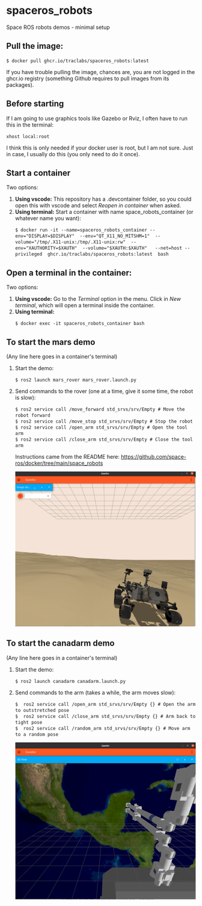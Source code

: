 # spaceros_robots
Space ROS robots demos - minimal setup


Pull the image:
---------------

```
$ docker pull ghcr.io/traclabs/spaceros_robots:latest
```
If you have trouble pulling the image, chances are, you are not logged in the ghcr.io registry (something Github requires to pull images from its packages). 

Before starting
----------------
If I am going to use graphics tools like Gazebo or Rviz, I often have to run this in the terminal:

```
xhost local:root
```
I think this is only needed if your docker user is root, but I am not sure. Just in case, I usually do this (you only need to do it once). 


Start a container
---------------------
Two options:

1. **Using vscode:** This repository has a .devcontainer folder, so you could open this with vscode and select *Reopen in container* when asked.
2. **Using terminal:** Start a container with name space_robots_container (or whatever name you want):
   ```
   $ docker run -it --name=spaceros_robots_container --env="DISPLAY=$DISPLAY"  --env="QT_X11_NO_MITSHM=1"  --volume="/tmp/.X11-unix:/tmp/.X11-unix:rw"  --env="XAUTHORITY=$XAUTH"  --volume="$XAUTH:$XAUTH"   --net=host --privileged  ghcr.io/traclabs/spaceros_robots:latest  bash
   ```

Open a terminal in the container:
------------------------------------
Two options:

1. **Using vscode:** Go to the *Terminal* option in the menu. Click in *New terminal*, which will open a terminal inside the container.
2. **Using terminal:**
   ```
   $ docker exec -it spaceros_robots_container bash
   ```

To start the mars demo
-----------------------

(Any line here goes in a container's terminal)

1. Start the demo:
   ```
   $ ros2 launch mars_rover mars_rover.launch.py 
   ```
2. Send commands to the rover (one at a time, give it some time, the robot is slow):
   ```  
   $ ros2 service call /move_forward std_srvs/srv/Empty # Move the robot forward 
   $ ros2 service call /move_stop std_srvs/srv/Empty # Stop the robot
   $ ros2 service call /open_arm std_srvs/srv/Empty # Open the tool arm
   $ ros2 service call /close_arm std_srvs/srv/Empty # Close the tool arm
   ```
   Instructions came from the README here: https://github.com/space-ros/docker/tree/main/space_robots

   ![mars_rover_gazebo](https://github.com/traclabs/spaceros_robots/blob/master/docs/images/mars_rover_gazebo.png)

To start the canadarm demo
---------------------------

(Any line here goes in a container's terminal)

1. Start the demo:
   ```
   $ ros2 launch canadarm canadarm.launch.py
   ```
2. Send commands to the arm (takes a while, the arm moves slow):
   ```
   $  ros2 service call /open_arm std_srvs/srv/Empty {} # Open the arm to outstretched pose
   $  ros2 service call /close_arm std_srvs/srv/Empty {} # Arm back to tight pose
   $  ros2 service call /random_arm std_srvs/srv/Empty {} # Move arm to a random pose
   ```
   ![canadarm_gazebo](https://github.com/traclabs/spaceros_robots/blob/master/docs/images/canadarm_gazebo.png)
